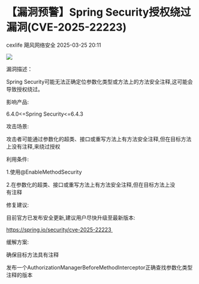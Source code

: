 #  【漏洞预警】Spring Security授权绕过漏洞(CVE-2025-22223)   
cexlife  飓风网络安全   2025-03-25 20:11  
  
![](https://mmbiz.qpic.cn/mmbiz_png/ibhQpAia4xu01XqwZrV5exOiagnfT3EpKdwJBHaSxDe5VWfSicMzSUoZXP3QMicfFXEtrMyefwP88Gk9Y8YiaQZYcMtA/640?wx_fmt=png&from=appmsg "")  
  
漏洞描述：  
  
Sрrinɡ Sесuritу可能无法正确定位参数化类型或方法上的方法安全注释,这可能会导致授权绕过。  
  
影响产品:  
  
6.4.0<=Spring Security<=6.4.3   
  
攻击场景:  
  
攻击者可能通过参数化的超类、接口或重写方法上有方法安全注释,但在目标方法上没有注释,来绕过授权  
  
利用条件:  
  
1.使用@EnableMethodSecurity   
  
2.在参数化的超类、接口或重写方法上有方法安全注释,但在目标方法上没  
有注释   
  
修复建议:  
  
目前官方已发布安全更新,建议用户尽快升级至最新版本:  
  
https://spring.io/security/cve-2025-22223   
  
缓解方案:  
  
确保目标方法具有注释  
  
发布一个AuthоrizаtiоnMаnаɡеrBеfоrеMеthоdIntеrсерtоr正确查找参数化类型注释的版本   
  
  
  
